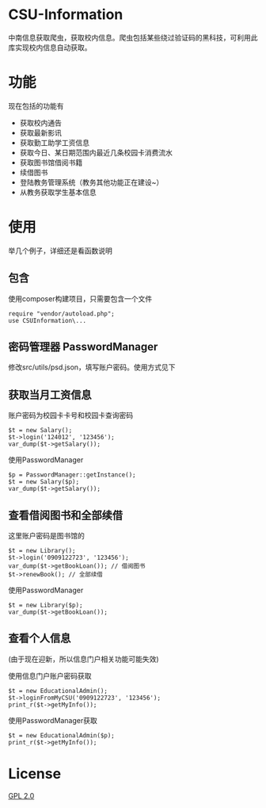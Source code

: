 # CSU-Information

中南信息获取爬虫，获取校内信息。爬虫包括某些绕过验证码的黑科技，可利用此库实现校内信息自动获取。

# 功能

现在包括的功能有

* 获取校内通告
* 获取最新影讯
* 获取勤工助学工资信息
* 获取今日、某日期范围内最近几条校园卡消费流水
* 获取图书馆借阅书籍
* 续借图书
* 登陆教务管理系统（教务其他功能正在建设~）
* 从教务获取学生基本信息

# 使用

举几个例子，详细还是看函数说明

## 包含

使用composer构建项目，只需要包含一个文件

```
require "vendor/autoload.php";
use CSUInformation\...
```

## 密码管理器 PasswordManager

修改src/utils/psd.json，填写账户密码。使用方式见下

## 获取当月工资信息

账户密码为校园卡卡号和校园卡查询密码

```
$t = new Salary();
$t->login('124012', '123456');
var_dump($t->getSalary());
```

使用PasswordManager

```
$p = PasswordManager::getInstance();
$t = new Salary($p);
var_dump($t->getSalary());
```

## 查看借阅图书和全部续借

这里账户密码是图书馆的

```
$t = new Library();
$t->login('0909122723', '123456');
var_dump($t->getBookLoan()); // 借阅图书
$t->renewBook(); // 全部续借
```

使用PasswordManager

```
$t = new Library($p);
var_dump($t->getBookLoan());
```

## 查看个人信息

(由于现在迎新，所以信息门户相关功能可能失效)

使用信息门户账户密码获取

```
$t = new EducationalAdmin();
$t->loginFromMyCSU('0909122723', '123456');
print_r($t->getMyInfo());
```

使用PasswordManager获取

```
$t = new EducationalAdmin($p);
print_r($t->getMyInfo());
```

# License

[GPL 2.0](http://opensource.org/licenses/GPL-2.0)